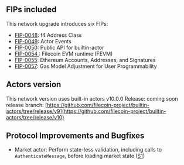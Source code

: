 ## FIPs included

This network upgrade introduces six FIPs:

- [FIP-0048](https://github.com/filecoin-project/FIPs/blob/master/FIPS/fip-0048.md): f4 Address Class
- [FIP-0049](https://github.com/filecoin-project/FIPs/blob/master/FIPS/fip-0049.md): Actor Events
- [FIP-0050](https://github.com/filecoin-project/FIPs/blob/master/FIPS/fip-0050.md): Public API for builtin-actor
- [FIP-0054 ](https://github.com/filecoin-project/FIPs/blob/master/FIPS/fip-0054.md): Filecoin EVM runtime (FEVM)
- [FIP-0055](https://github.com/filecoin-project/FIPs/blob/master/FIPS/fip-0055.md): Ethereum Accounts, Addresses, and Signatures
- [FIP-0057](https://github.com/filecoin-project/FIPs/blob/master/FIPS/fip-0057.md): Gas Model Adjustment for User Programmability

## Actors version

This network version uses built-in actors v10.0.0
Release: coming soon
release branch: [https://github.com/filecoin-project/builtin-actors/tree/release/v9](https://github.com/filecoin-project/builtin-actors/tree/release/v10)


## Protocol Improvements and Bugfixes

- Market actor: Perform state-less validation, including calls to `AuthenticateMessage`, before loading market state ([S1]([url](https://github.com/filecoin-project/builtin-actors/issues/1140)))
